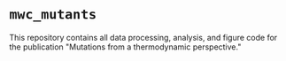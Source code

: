 # `mwc_mutants`

This repository contains all data processing, analysis, and figure code for the publication "Mutations from a thermodynamic perspective."